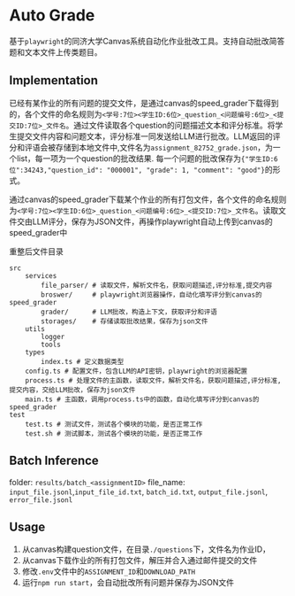 # Auto Grade

基于`playwright`的同济大学Canvas系统自动化作业批改工具。支持自动批改简答题和文本文件上传类题目。

## Implementation

已经有某作业的所有问题的提交文件，是通过canvas的speed_grader下载得到的，各个文件的命名规则为`<学号:7位><学生ID:6位>_question_<问题编号:6位>_<提交ID:7位>_文件名`。通过文件读取各个question的问题描述文本和评分标准。将学生提交文件内容和问题文本，评分标准一同发送给LLM进行批改。LLM返回的评分和评语会被存储到本地文件中,文件名为`assignment_82752_grade.json`，为一个list，每一项为一个question的批改结果. 每一个问题的批改保存为`{"学生ID:6位":34243,"question_id": "000001", "grade": 1, "comment": "good"}`的形式。

通过canvas的speed_grader下载某个作业的所有打包文件，各个文件的命名规则为`<学号:7位><学生ID:6位>_question_<问题编号:6位>_<提交ID:7位>_文件名`。读取文件交由LLM评分，保存为JSON文件，再操作playwright自动上传到canvas的speed_grader中


重整后文件目录

```
src
    services
        file_parser/ # 读取文件，解析文件名，获取问题描述,评分标准,提交内容
        broswer/     # playwright浏览器操作，自动化填写评分到canvas的speed_grader
        grader/      # LLM批改，构造上下文，获取评分和评语
        storages/    # 存储读取批改结果，保存为json文件
    utils
        logger
        tools
    types
        index.ts # 定义数据类型
    config.ts # 配置文件，包含LLM的API密钥，playwright的浏览器配置
    process.ts # 处理文件的主函数，读取文件，解析文件名，获取问题描述,评分标准,提交内容，交给LLM批改，保存为json文件
    main.ts # 主函数，调用process.ts中的函数，自动化填写评分到canvas的speed_grader
test
    test.ts # 测试文件，测试各个模块的功能，是否正常工作
    test.sh # 测试脚本，测试各个模块的功能，是否正常工作
```

## Batch Inference

folder: `results/batch_<assignmentID>`
file_name: `input_file.jsonl`,`input_file_id.txt`, `batch_id.txt`, `output_file.jsonl`, `error_file.jsonl`

## Usage

1. 从canvas构建question文件，在目录`./questions`下，文件名为作业ID，
2. 从canvas下载作业的所有打包文件，解压并合入通过邮件提交的文件
3. 修改`.env`文件中的`ASSIGNMENT_ID`和`DOWNLOAD_PATH`
4. 运行`npm run start`，会自动批改所有问题并保存为JSON文件
